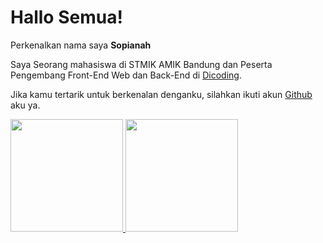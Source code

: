 # Hallo Semua!

Perkenalkan nama saya **Sopianah**

Saya Seorang mahasiswa di STMIK AMIK Bandung dan Peserta Pengembang Front-End Web dan Back-End di [Dicoding](https://www.dicoding.com/).

Jika kamu tertarik untuk berkenalan denganku, silahkan ikuti akun [Github](https://github.com/sopianah) aku ya.

<p align="left">
<a href="https://github.com/sopianah">
  <img height="180em" src="https://github-readme-stats-eight-theta.vercel.app/api?username=gilangadhan&show_icons=true&theme=algolia&include_all_commits=true&count_private=true"/>
  <img height="180em" src="https://github-readme-stats-eight-theta.vercel.app/api/top-langs/?username=gilangadhan&layout=compact&langs_count=8&theme=algolia"/>
</a>
</p>
